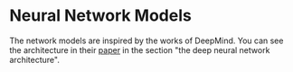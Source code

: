 # Neural Network Models
The network models are inspired by the works of DeepMind. You can see the architecture in their [paper](https://medium.com/applied-data-science/alphago-zero-explained-in-one-diagram-365f5abf67e0) in the section "the deep neural network architecture".
